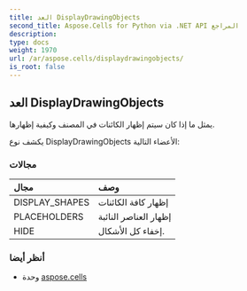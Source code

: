```yaml
---
title: العد DisplayDrawingObjects
second_title: Aspose.Cells for Python via .NET API المراجع
description:
type: docs
weight: 1970
url: /ar/aspose.cells/displaydrawingobjects/
is_root: false
---
```

##  العد DisplayDrawingObjects
يمثل ما إذا كان سيتم إظهار الكائنات في المصنف وكيفية إظهارها.



يكشف نوع DisplayDrawingObjects الأعضاء التالية:

###  مجالات
| مجال| وصف|
| :- | :- |
| DISPLAY_SHAPES | إظهار كافة الكائنات|
| PLACEHOLDERS | إظهار العناصر النائبة|
| HIDE | إخفاء كل الأشكال.|



###  أنظر أيضا
* وحدة [aspose.cells](..)
